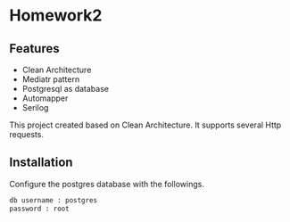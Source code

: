 #  Homework2

## Features

- Clean Architecture
- Mediatr pattern
- Postgresql as database
- Automapper 
- Serilog

This project created based on Clean Architecture. It supports several Http requests.


## Installation

Configure the postgres database with the followings.

```sh
db username : postgres
password : root
```
